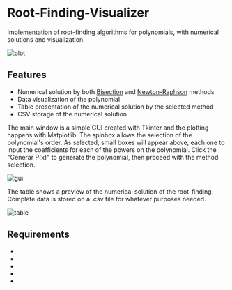 # Root-Finding-Visualizer
Implementation of root-finding algorithms for polynomials, with numerical solutions and visualization.

![plot](https://user-images.githubusercontent.com/53312754/120087491-31f64e00-c0ae-11eb-9ce1-441ba715b39f.png)


## Features
<ul>
  <li>Numerical solution by both <a href="https://en.wikipedia.org/wiki/Bisection_method">Bisection</a> and <a href="https://en.wikipedia.org/wiki/Newton%27s_method">Newton-Raphson</a> methods</li>
  <li>Data visualization of the polynomial</li>
  <li>Table presentation of the numerical solution by the selected method</li>
  <li>CSV storage of the numerical solution</li>
</ul>

The main window is a simple GUI created with Tkinter and the plotting happens with Matplotlib. The spinbox allows the selection of the polynomial's order. As selected, small boxes will appear above, each one to input the coefficients for each of the powers on the polynomial. Click the "Generar P(x)" to generate the polynomial, then proceed with the method selection.

![gui](https://user-images.githubusercontent.com/53312754/120087586-d4163600-c0ae-11eb-9c30-80a55b8317e7.jpg)

The table shows a preview of the numerical solution of the root-finding. Complete data is stored on a .csv file for whatever purposes needed.

![table](https://user-images.githubusercontent.com/53312754/120087603-ebedba00-c0ae-11eb-9584-b0ec864f75f8.jpg)

## Requirements
<ul>
  <li></li>
  <li></li>
  <li></li>
  <li></li>
  <li></li>
</ul>
